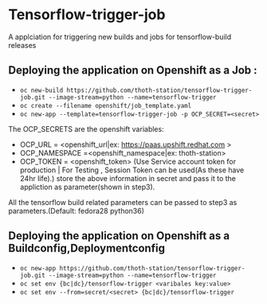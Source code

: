 # Tensorflow-trigger-job
A applciation for triggering new builds and jobs for tensorflow-build releases

Deploying the application on Openshift as a **Job** :
-----------------------------------------------------
- `oc new-build https://github.com/thoth-station/tensorflow-trigger-job.git --image-stream=python --name=tensorflow-trigger`
- `oc create --filename openshift/job_template.yaml`
- `oc new-app --template=tensorflow-trigger-job -p OCP_SECRET=<secret>`

The OCP_SECRETS are the openshift variables:
- OCP_URL = <openshift_url|ex: https://paas.upshift.redhat.com >
- OCP_NAMESPACE =<openshift_namespace|ex: thoth-station>
- OCP_TOKEN = <openshift_token> (Use Service account token for production | For Testing , Session Token can be used(As these have 24hr life).)
store the above information in secret and pass it to the appliction as parameter(shown in step3).

All the tensorflow build related parameters can be passed to step3 as parameters.(Default: fedora28 python36)

Deploying the application on Openshift as a **Buildconfig,Deploymentconfig**
----------------------------------------------------------------------------
- `oc new-app https://github.com/thoth-station/tensorflow-trigger-job.git --image-stream=python --name=tensorflow-trigger`
- `oc set env {bc|dc}/tensorflow-trigger <varibales key:value>`
- `oc set env --from=secret/<secret> {bc|dc}/tensorflow-trigger`